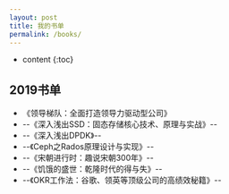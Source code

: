 ```yaml
---
layout: post
title: 我的书单
permalink: /books/
---
```


* content
{:toc}


2019书单
-----------------------------------------------------------------

+ 《领导梯队：全面打造领导力驱动型公司》
+ --《深入浅出SSD：固态存储核心技术、原理与实战》--
+ --《深入浅出DPDK》--
+ --《Ceph之Rados原理设计与实现》--
+ --《宋朝进行时：趣说宋朝300年》--
+ --《饥饿的盛世：乾隆时代的得与失》--
+ --《OKR工作法：谷歌、领英等顶级公司的高绩效秘籍》--
